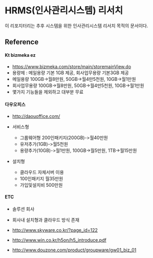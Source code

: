 # HRMS(인사관리시스템) 리서치

이 리포지터리는 추후 시스템을 위한 인사관리시스템 리서치 목적의 문서이다.

## Reference

#### Kt bizmeka ez
- https://www.bizmeka.com/store/main/storemainView.do
- 용량제 : 메일용량 기본 1GB 제공, 회사업무용량 기본3GB 제공 
- 메일용량 100GB->월8만원, 50GB->월4만5천원, 10GB->월1만원  
- 회사업무용량 100GB->월8만원, 50GB->월4만5천원, 10GB->월1만원 
- 몇가지 기능들을 제외하고 대부분 무료

#### 다우오피스
- http://daouoffice.com/
- 서비스형
    - 그룹웨어형 200인패키지(200GB)->월40만원
    - 유저추가(1GB)->월5천원
    - 용량추가(10GB)->월1만원, 100GB->월5만원, 1TB->월15만원

- 설치형
    - 클라우드 자체서버 이용
    - 100인패키지 월35만원
    - 가입및설치비 500만원


#### ETC
- 솔루션 회사
- 회사내 설치형과 클라우드 방식 존재

- http://www.skyware.co.kr/?page_id=122
- http://www.win.co.kr/h5on/h5_introduce.pdf
- http://www.douzone.com/product/groupware/gw01_biz_01

